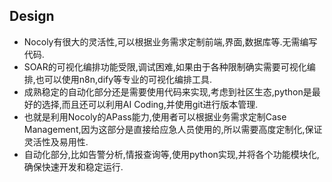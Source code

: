 ## Design

- Nocoly有很大的灵活性,可以根据业务需求定制前端,界面,数据库等.无需编写代码.
- SOAR的可视化编排功能受限,调试困难,如果由于各种限制确实需要可视化编排,也可以使用n8n,dify等专业的可视化编排工具.
- 成熟稳定的自动化部分还是需要使用代码来实现,考虑到社区生态,python是最好的选择,而且还可以利用AI Coding,并使用git进行版本管理.
- 也就是利用Nocoly的APass能力,使用者可以根据业务需求定制Case Management,因为这部分是直接给应急人员使用的,所以需要高度定制化,保证灵活性及易用性.
- 自动化部分,比如告警分析,情报查询等,使用python实现,并将各个功能模块化,确保快速开发和稳定运行.
